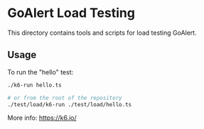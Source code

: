 # GoAlert Load Testing

This directory contains tools and scripts for load testing GoAlert.

## Usage

To run the "hello" test:

```sh
./k6-run hello.ts

# or from the root of the repository
./test/load/k6-run ./test/load/hello.ts
```

More info: https://k6.io/
